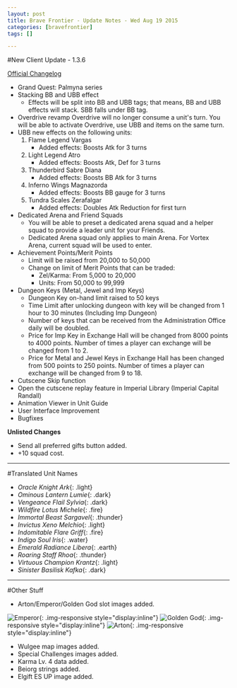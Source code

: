 ```yaml
---
layout: post
title: Brave Frontier - Update Notes - Wed Aug 19 2015
categories: [bravefrontier]
tags: []

---
```


#New Client Update - 1.3.6

[Official Changelog](http://news.gumi.sg/bravefrontier/news/files/html/2015-08/maintenanceaug19_1439969149.html)

* Grand Quest: Palmyna series
* Stacking BB and UBB effect
    * Effects will be split into BB and UBB tags; that means, BB and UBB effects will stack. SBB falls under BB tag.
* Overdrive revamp
Overdrive will no longer consume a unit's turn. You will be able to activate Overdrive, use UBB and items on the same turn.
* UBB new effects on the following units:
    1. Flame Legend Vargas
        * Added effects: Boosts Atk for 3 turns
    2. Light Legend Atro
        * Added effects: Boosts Atk, Def for 3 turns
    3. Thunderbird Sabre Diana
        * Added effects: Boosts BB Atk for 3 turns
    4. Inferno Wings Magnazorda
        * Added effects: Boosts BB gauge for 3 turns
    5. Tundra Scales Zerafalgar
        * Added effects: Doubles Atk Reduction for first turn
* Dedicated Arena and Friend Squads
    * You will be able to preset a dedicated arena squad and a helper squad to provide a leader unit for your Friends.
    * Dedicated Arena squad only applies to main Arena. For Vortex Arena, current squad will be used to enter. 
* Achievement Points/Merit Points
    * Limit will be raised from 20,000 to 50,000
    * Change on limit of Merit Points that can be traded:
        * Zel/Karma: From 5,000 to 20,000
        * Units: From 50,000 to 99,999
* Dungeon Keys (Metal, Jewel and Imp Keys)
    * Dungeon Key on-hand limit raised to 50 keys
    * Time Limit after unlocking dungeon with key will be changed from 1 hour to 30 minutes (Including Imp Dungeon)
    * Number of keys that can be received from the Administration Office daily will be doubled.
    * Price for Imp Key in Exchange Hall will be changed from 8000 points to 4000 points. Number of times a player can exchange will be changed from 1 to 2.
    * Price for Metal and Jewel Keys in Exchange Hall has been changed from 500 points to 250 points. Number of times a player can exchange will be changed from 9 to 18.
* Cutscene Skip function
* Open the cutscene replay feature in Imperial Library (Imperial Capital Randall)
* Animation Viewer in Unit Guide
* User Interface Improvement
* Bugfixes

**Unlisted Changes**

* Send all preferred gifts button added.
* +10 squad cost.

---

#Translated Unit Names

* *Oracle Knight Ark*{: .light}
* *Ominous Lantern Lumie*{: .dark}
* *Vengeance Flail Sylvia*{: .dark}
* *Wildfire Lotus Michele*{: .fire}
* *Immortal Beast Sargavel*{: .thunder}
* *Invictus Xeno Melchio*{: .light}
* *Indomitable Flare Griff*{: .fire}
* *Indigo Soul Iris*{: .water}
* *Emerald Radiance Libera*{: .earth}
* *Roaring Staff Rhoa*{: .thunder}
* *Virtuous Champion Krantz*{: .light}
* *Sinister Basilisk Kafka*{: .dark}

---

#Other Stuff

* Arton/Emperor/Golden God slot images added.

![Emperor](//i.imgur.com/M8Aqjtz.png){: .img-responsive style="display:inline"} ![Golden God](//i.imgur.com/ToWWkS7.png){: .img-responsive style="display:inline"} ![Arton](//i.imgur.com/DDhztEl.png){: .img-responsive style="display:inline"}

* Wulgee map images added.
* Special Challenges images added.
* Karma Lv. 4 data added.
* Beiorg strings added.
* Elgift ES UP image added.
